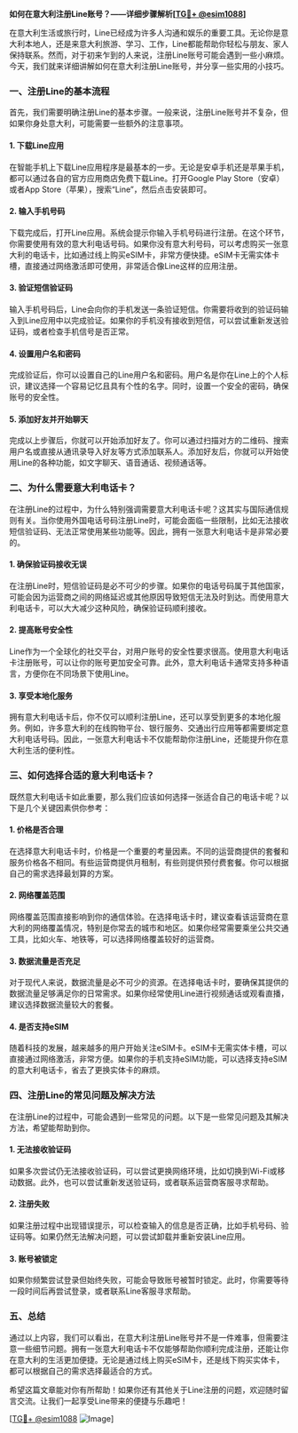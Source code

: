 **如何在意大利注册Line账号？——详细步骤解析[[TG💪+ @esim1088](https://t.me/s/esim1088)]**

在意大利生活或旅行时，Line已经成为许多人沟通和娱乐的重要工具。无论你是意大利本地人，还是来意大利旅游、学习、工作，Line都能帮助你轻松与朋友、家人保持联系。然而，对于初来乍到的人来说，注册Line账号可能会遇到一些小麻烦。今天，我们就来详细讲解如何在意大利注册Line账号，并分享一些实用的小技巧。

### 一、注册Line的基本流程

首先，我们需要明确注册Line的基本步骤。一般来说，注册Line账号并不复杂，但如果你身处意大利，可能需要一些额外的注意事项。

#### 1. 下载Line应用
在智能手机上下载Line应用程序是最基本的一步。无论是安卓手机还是苹果手机，都可以通过各自的官方应用商店免费下载Line。打开Google Play Store（安卓）或者App Store（苹果），搜索“Line”，然后点击安装即可。

#### 2. 输入手机号码
下载完成后，打开Line应用。系统会提示你输入手机号码进行注册。在这个环节，你需要使用有效的意大利电话号码。如果你没有意大利号码，可以考虑购买一张意大利的电话卡，比如通过线上购买eSIM卡，非常方便快捷。eSIM卡无需实体卡槽，直接通过网络激活即可使用，非常适合像Line这样的应用注册。

#### 3. 验证短信验证码
输入手机号码后，Line会向你的手机发送一条验证短信。你需要将收到的验证码输入到Line应用中以完成验证。如果你的手机没有接收到短信，可以尝试重新发送验证码，或者检查手机信号是否正常。

#### 4. 设置用户名和密码
完成验证后，你可以设置自己的Line用户名和密码。用户名是你在Line上的个人标识，建议选择一个容易记忆且具有个性的名字。同时，设置一个安全的密码，确保账号的安全性。

#### 5. 添加好友并开始聊天
完成以上步骤后，你就可以开始添加好友了。你可以通过扫描对方的二维码、搜索用户名或直接从通讯录导入好友等方式添加联系人。添加好友后，你就可以开始使用Line的各种功能，如文字聊天、语音通话、视频通话等。

### 二、为什么需要意大利电话卡？

在注册Line的过程中，为什么特别强调需要意大利电话卡呢？这其实与国际通信规则有关。当你使用外国电话号码注册Line时，可能会面临一些限制，比如无法接收短信验证码、无法正常使用某些功能等。因此，拥有一张意大利电话卡是非常必要的。

#### 1. 确保验证码接收无误
在注册Line时，短信验证码是必不可少的步骤。如果你的电话号码属于其他国家，可能会因为运营商之间的网络延迟或其他原因导致短信无法及时到达。而使用意大利电话卡，可以大大减少这种风险，确保验证码顺利接收。

#### 2. 提高账号安全性
Line作为一个全球化的社交平台，对用户账号的安全性要求很高。使用意大利电话卡注册账号，可以让你的账号更加安全可靠。此外，意大利电话卡通常支持多种语言，方便你在不同场景下使用Line。

#### 3. 享受本地化服务
拥有意大利电话卡后，你不仅可以顺利注册Line，还可以享受到更多的本地化服务。例如，许多意大利的在线购物平台、银行服务、交通出行应用等都需要绑定意大利电话号码。因此，一张意大利电话卡不仅能帮助你注册Line，还能提升你在意大利生活的便利性。

### 三、如何选择合适的意大利电话卡？

既然意大利电话卡如此重要，那么我们应该如何选择一张适合自己的电话卡呢？以下是几个关键因素供你参考：

#### 1. 价格是否合理
在选择意大利电话卡时，价格是一个重要的考量因素。不同的运营商提供的套餐和服务价格各不相同。有些运营商提供月租制，有些则提供预付费套餐。你可以根据自己的需求选择最划算的方案。

#### 2. 网络覆盖范围
网络覆盖范围直接影响到你的通信体验。在选择电话卡时，建议查看该运营商在意大利的网络覆盖情况，特别是你常去的城市和地区。如果你经常需要乘坐公共交通工具，比如火车、地铁等，可以选择网络覆盖较好的运营商。

#### 3. 数据流量是否充足
对于现代人来说，数据流量是必不可少的资源。在选择电话卡时，要确保其提供的数据流量足够满足你的日常需求。如果你经常使用Line进行视频通话或观看直播，建议选择数据流量较大的套餐。

#### 4. 是否支持eSIM
随着科技的发展，越来越多的用户开始关注eSIM卡。eSIM卡无需实体卡槽，可以直接通过网络激活，非常方便。如果你的手机支持eSIM功能，可以选择支持eSIM的意大利电话卡，省去了更换实体卡的麻烦。

### 四、注册Line的常见问题及解决方法

在注册Line的过程中，可能会遇到一些常见的问题。以下是一些常见问题及其解决方法，希望能帮助到你。

#### 1. 无法接收验证码
如果多次尝试仍无法接收验证码，可以尝试更换网络环境，比如切换到Wi-Fi或移动数据。此外，也可以尝试重新发送验证码，或者联系运营商客服寻求帮助。

#### 2. 注册失败
如果注册过程中出现错误提示，可以检查输入的信息是否正确，比如手机号码、验证码等。如果仍然无法解决问题，可以尝试卸载并重新安装Line应用。

#### 3. 账号被锁定
如果你频繁尝试登录但始终失败，可能会导致账号被暂时锁定。此时，你需要等待一段时间后再尝试登录，或者联系Line客服寻求帮助。

### 五、总结

通过以上内容，我们可以看出，在意大利注册Line账号并不是一件难事，但需要注意一些细节问题。拥有一张意大利电话卡不仅能够帮助你顺利完成注册，还能让你在意大利的生活更加便捷。无论是通过线上购买eSIM卡，还是线下购买实体卡，都可以根据自己的需求选择最适合的方式。

希望这篇文章能对你有所帮助！如果你还有其他关于Line注册的问题，欢迎随时留言交流。让我们一起享受Line带来的便捷与乐趣吧！

[[TG💪+ @esim1088](https://t.me/s/esim1088) ![Image](https://i.postimg.cc/4NQfJmqS/Snipaste-2025-05-13-00-14-12.png)]